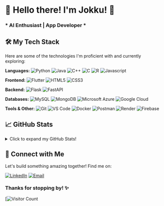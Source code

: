 # 👋 Hello there! I'm Jokku! 🚀

### * AI Enthusiast | App Developer *

## 🛠️ My Tech Stack

Here are some of the technologies I'm proficient with and currently exploring:

**Languages:**
![Python](https://img.shields.io/badge/Python-3776AB?style=for-the-badge&logo=python&logoColor=white)
![Java](https://img.shields.io/badge/Java-007396?style=for-the-badge&logo=java&logoColor=white)
![C++](https://img.shields.io/badge/C%2B%2B-00599C?style=for-the-badge&logo=c%2B%2B&logoColor=white)
![C](https://img.shields.io/badge/C-A8B9CC?style=for-the-badge&logo=c&logoColor=white)
![R](https://img.shields.io/badge/R-276DC3?style=for-the-badge&logo=r&logoColor=white)
![Javascript](https://img.shields.io/badge/Javascript-276DC3?style=for-the-badge&logo=r&logoColor=white)

**Frontend:**
![Flutter](https://img.shields.io/badge/Flutter-02569B?style=for-the-badge&logo=flutter&logoColor=white)
![HTML5](https://img.shields.io/badge/HTML5-E34F26?style=for-the-badge&logo=html5&logoColor=white)
![CSS3](https://img.shields.io/badge/CSS3-1572B6?style=for-the-badge&logo=css3&logoColor=white)

**Backend:**
![Flask](https://img.shields.io/badge/Flask-000000?style=for-the-badge&logo=flask&logoColor=white)
![FastAPI](https://img.shields.io/badge/FastAPI-009688?style=for-the-badge&logo=fastapi&logoColor=white)

**Databases:**
![MySQL](https://img.shields.io/badge/MySQL-00000F?style=for-the-badge&logo=mysql&logoColor=white)
![MongoDB](https://img.shields.io/badge/MongoDB-47A248?style=for-the-badge&logo=mongodb&logoColor=white) 
![Microsoft Azure](https://img.shields.io/badge/Azure-0078D4?style=for-the-badge&logo=microsoft-azure&logoColor=white)
![Google Cloud](https://img.shields.io/badge/Google%20Cloud-4285F4?style=for-the-badge&logo=google-cloud&logoColor=white)

**Tools & Other:**
![Git](https://img.shields.io/badge/Git-F05032?style=for-the-badge&logo=git&logoColor=white)
![VS Code](https://img.shields.io/badge/VS%20Code-007ACC?style=for-the-badge&logo=visual-studio-code&logoColor=white)
![Docker](https://img.shields.io/badge/Docker-2496ED?style=for-the-badge&logo=docker&logoColor=white)
![Postman](https://img.shields.io/badge/Postman-FF6C37?style=for-the-badge&logo=postman&logoColor=white)
![Render](https://img.shields.io/badge/Render-46E3B7?style=for-the-badge&logo=render&logoColor=white)
![Firebase](https://img.shields.io/badge/Firebase-FFCA28?style=for-the-badge&logo=firebase&logoColor=black)

## 📈 GitHub Stats

<details>
  <summary>Click to expand my GitHub Stats!</summary>
  <br/>
  
  ![Joel's GitHub Stats](https://github-readme-stats.vercel.app/api?username=Jokku-gamma&show_icons=true&theme=dark&include_all_commits=true&count_private=true)
  ![Top Langs](https://github-readme-stats.vercel.app/api/top-langs/?username=Jokku-gamma&layout=compact&theme=dark)
  
</details>

## 🤝 Connect with Me

Let's build something amazing together! Find me on:

[![LinkedIn](https://img.shields.io/badge/LinkedIn-0077B5?style=for-the-badge&logo=linkedin&logoColor=white)](http://www.linkedin.com/in/joel-kurian-abraham)
[![Email](https://img.shields.io/badge/Email-D14836?style=for-the-badge&logo=gmail&logoColor=white)](mailto:joelkurianabraham06020127@gmail.com)

### Thanks for stopping by! ✨

[![Visitor Count](https://profile-counter.glitch.me/Jokku-gamma/count.svg)

